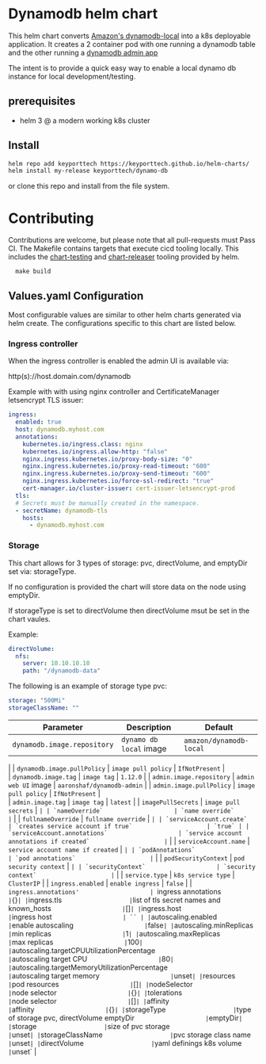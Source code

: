 # Dynamodb helm chart

This helm chart converts [Amazon's dynamodb-local](https://docs.aws.amazon.com/amazondynamodb/latest/developerguide/DynamoDBLocal.html) into a k8s deployable application. It creates a 2 container pod with one running a dynamodb table and the other running a [dynamodb admin app](https://github.com/aaronshaf/dynamodb-admin)

The intent is to provide a quick easy way to enable a local dynamo db instance for local development/testing.

## prerequisites

* helm 3
@ a modern working k8s cluster

## Install

```bash
helm repo add keyporttech https://keyporttech.github.io/helm-charts/
helm install my-release keyporttech/dynamo-db
```
or clone this repo and install from the file system.

# Contributing

Contributions are welcome, but please note that all pull-requests must Pass CI. The Makefile contains targets that execute cicd tooling locally. This includes the [chart-testing](https://github.com/helm/chart-testing) and [chart-releaser](https://github.com/helm/chart-releaser) tooling provided by helm.

```
  make build
```

## Values.yaml Configuration

Most configurable values are similar to other helm charts generated via helm create. The configurations specific to this chart are listed below.

### Ingress controller

When the ingress controller is enabled the admin UI is available via:

 http(s)://host.domain.com/dynamodb


Example with with using nginx controller and CertificateManager letsencrypt TLS issuer:

```yaml
ingress:
  enabled: true
  host: dynamodb.myhost.com
  annotations:
    kubernetes.io/ingress.class: nginx
    kubernetes.io/ingress.allow-http: "false"
    nginx.ingress.kubernetes.io/proxy-body-size: "0"
    nginx.ingress.kubernetes.io/proxy-read-timeout: "600"
    nginx.ingress.kubernetes.io/proxy-send-timeout: "600"
    nginx.ingress.kubernetes.io/force-ssl-redirect: "true"
    cert-manager.io/cluster-issuer: cert-issuer-letsencrypt-prod
  tls:
  # Secrets must be manually created in the namespace.
  - secretName: dynamodb-tls
    hosts:
      - dynamodb.myhost.com
```

### Storage

This chart allows for 3 types of storage: pvc, directVolume, and emptyDir set via: storageType.

If no configuration is provided the chart will store data on the node using emptyDir.

If storageType is set to directVolume then directVolume msut be set in the chart vaules.

Example:

```yaml
directVolume:
  nfs:
    server: 10.10.10.10
    path: "/dynamodb-data"
```

The following is an example of storage type pvc:

```yaml
storage: "500Mi"
storageClassName: ""
```


| Parameter                  | Description                                     | Default                                                    |
| -----------------------    | ---------------------------------------------   | ---------------------------------------------------------- |
| `dynamodb.image.repository`                    | `dynamo db local` image                     | `amazon/dynamodb-local`
  |
| `dynamodb.image.pullPolicy`                    | `image pull policy`                     | `IfNotPresent`
  |  
| `dynamodb.image.tag`                    | `image tag`                     | `1.12.0`
  |
| `admin.image.repository`                    | `admin web UI` image                     | `aaronshaf/dynamodb-admin`
  |
| `admin.image.pullPolicy`                    | `image pull policy`                     | `IfNotPresent`
  |  
| `admin.image.tag`                    | `image tag`                     | `latest`
  |
| `imagePullSecrets`                    | `image pull secrets`                     | ``
  |
| `nameOverride`                    | `name override`                     | ``
  |
| `fullnameOverride`                    | `fullname override`                     | ``
  |
| `serviceAccount.create`                    | `creates service account if true`                     | `true`
  |
| `serviceAccount.annotations`                    | `service account annotations if created`                     | ``
  |
| `serviceAccount.name`                    | `service account name if created`                     | ``
  |
| `podAnnotations`                    | `pod annotations`                     | ``
  |
| `podSecurityContext`                    | `pod security context`                     | ``
  |
| `securityContext`                    | `security context`                     | ``
  |
| `service.type`                    | `k8s service type`                     | `ClusterIP`
  |
| `ingress.enabled`                    | `enable ingress`                     | `false`
  |
| `ingress.annotations'                    | `ingress annotations`                     | `{}`
  |
| `ingress.tls`                    | `list of tls secret names and known_hosts`                     | `[]`
  |
| `ingress.host`                    | `ingress host`                     | ``
  |
| `autoscaling.enabled`                    | `enable autoscaling`                     | `false`
  |
| `autoscaling.minReplicas`                    | `min replicas`                     | `1`
|
| `autoscaling.maxReplicas`                    | `max replicas`                     | `100`
|
| `autoscaling.targetCPUUtilizationPercentage`                    | `autoscaling target CPU`                     | `80`
|
| `autoscaling.targetMemoryUtilizationPercentage`                    | `autoscaling target memory`                     | `unset`
|
| `resources`                    | `pod resources`                     | `[]`
  |
| `nodeSelector`                    | `node selector`                     | `{}`
  |
| `tolerations`                    | `node selector`                     | `[]`
  |
| `affinity`                    | `affinity`                     | `{}`
  |
| `storageType`                    | `type of storage pvc, directVolume emptyDir`                     | `emptyDir`
  |
| `storage`                    | `size of pvc storage`                     | `unset`
|
| `storageClassName`                    | `pvc storage class name`                     | `unset`
|
| `directVolume`                    | `yaml definings k8s volume`                     | `unset`
  |
